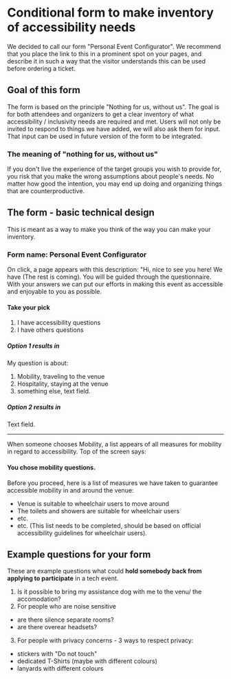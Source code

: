 # Conditional form to make inventory of accessibility needs
We decided to call our form "Personal Event Configurator". We recommend that you place the link to this in a prominent spot on your pages, and describe it in such a way that the visitor understands this can be used before ordering a ticket.
## Goal of this form
The form is based on the principle "Nothing for us, without us". The goal is for both attendees and organizers to get a clear inventory of what accessibility / inclusivity needs are required and met. Users will not only be invited to respond to things we have added, we will also ask them for input. That input can be used in future version of the form to be integrated.
### The meaning of "nothing for us, without us"
If you don't live the experience of the target groups you wish to provide for, you risk that you make the wrong assumptions about people's needs. No matter how good the intention, you may end up doing and organizing things that are counterproductive.
## The form - basic technical design
This is meant as a way to make you think of the way you can make your inventory. 
### Form name: Personal Event Configurator
On click, a page appears with this description:
"Hi, nice to see you here! We have (The rest is coming). You will be guided through the questionnaire. With your answers we can put our efforts in making this event as accessible and enjoyable to you as possible.
#### Take your pick
1.  I have accessibility questions
2.  I have others questions
##### Option 1 results in
My question is about:
  1.  Mobility, traveling to the venue
  2.  Hospitality, staying at the venue
  3.  something else, text field.
##### Option 2 results in
Text field.
________________________
When someone chooses Mobility, a list appears of all measures for mobility in regard to accessibility. Top of the screen says:
#### You chose mobility questions.
Before you proceed, here is a list of measures we have taken to guarantee accessible mobility in and around the venue:
- Venue is suitable to wheelchair users to move around
- The toilets and showers are suitable for wheelchair users
- etc.
- etc.
(This list needs to be completed, should be based on official accessibility guidelines for wheelchair users).

## Example questions for your form
These are example questions what could **hold somebody back from applying to participate** in a tech event.

1. Is it possible to bring my assistance dog with me to the venu/ the accomodation?
2. For people who are noise sensitive
- are there silence separate rooms?
- are there overear headsets?
3. For people with privacy concerns - 3 ways to respect privacy:
- stickers with "Do not touch"
- dedicated T-Shirts (maybe with different colours)
- lanyards with different colours
